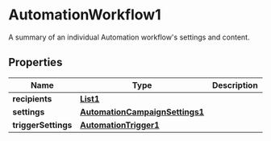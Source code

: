 

# AutomationWorkflow1

A summary of an individual Automation workflow's settings and content.

## Properties

| Name | Type | Description | Notes |
|------------ | ------------- | ------------- | -------------|
|**recipients** | [**List1**](List1.md) |  |  |
|**settings** | [**AutomationCampaignSettings1**](AutomationCampaignSettings1.md) |  |  [optional] |
|**triggerSettings** | [**AutomationTrigger1**](AutomationTrigger1.md) |  |  |



